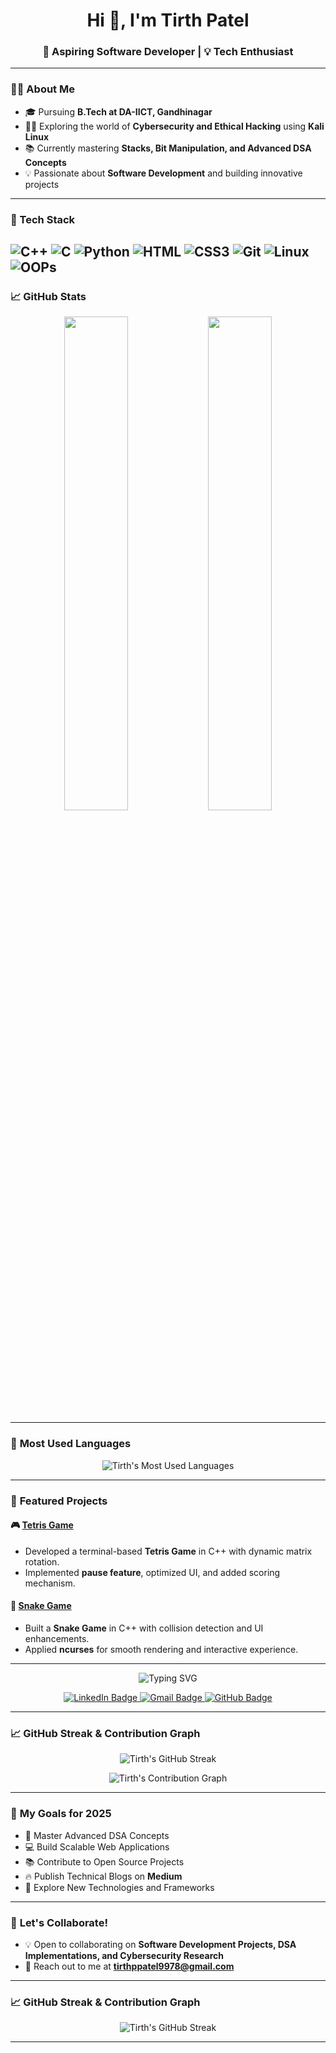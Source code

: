 <!-- Profile Header -->
<h1 align="center">Hi 👋, I'm Tirth Patel</h1>
<h3 align="center">🚀 Aspiring Software Developer | 💡 Tech Enthusiast </h3>

---

### 👨‍💻 **About Me**

- 🎓 Pursuing **B.Tech at DA-IICT, Gandhinagar**  
- 🕵️‍♂️ Exploring the world of **Cybersecurity and Ethical Hacking** using **Kali Linux**  
- 📚 Currently mastering **Stacks, Bit Manipulation, and Advanced DSA Concepts**  
- 💡 Passionate about **Software Development** and building innovative projects  

---

### 🧰 Tech Stack
![C++](https://img.shields.io/badge/-C++-00599C?style=flat&logo=cplusplus&logoColor=white)
![C](https://img.shields.io/badge/-C-000000?style=flat&logo=c&logoColor=white)
![Python](https://img.shields.io/badge/-Python-3776AB?style=flat&logo=python&logoColor=white)
![HTML](https://img.shields.io/badge/-HTML5-E34F26?style=flat&logo=html5&logoColor=white)
![CSS3](https://img.shields.io/badge/-CSS3-1572B6?style=flat&logo=css3&logoColor=white)
![Git](https://img.shields.io/badge/-Git-F05032?style=flat&logo=git&logoColor=white)
![Linux](https://img.shields.io/badge/-Linux-FCC624?style=flat&logo=linux&logoColor=black)
![OOPs](https://img.shields.io/badge/-OOPs-9C27B0?style=flat&logo=codeforces&logoColor=white)
---

### 📈 GitHub Stats
<p align="center">
  <img src="https://github-readme-stats.vercel.app/api?username=Tirth9978&show_icons=true&theme=tokyonight" width="45%" />
  <img src="https://github-readme-streak-stats.herokuapp.com/?user=Tirth9978&theme=tokyonight" width="45%" />
</p>

---

### 🎨 **Most Used Languages**

<p align="center">
  <img src="https://github-readme-stats.vercel.app/api/top-langs/?username=Tirth9978&layout=compact&theme=dark" alt="Tirth's Most Used Languages" />
</p>

---

### 🌟 **Featured Projects**

#### 🎮 [Tetris Game](https://github.com/Tirth9978/Tetris_Game)
- Developed a terminal-based **Tetris Game** in C++ with dynamic matrix rotation.
- Implemented **pause feature**, optimized UI, and added scoring mechanism.

#### 🐍 [Snake Game](https://github.com/Tirth9978/Snake_Game)
- Built a **Snake Game** in C++ with collision detection and UI enhancements.
- Applied **ncurses** for smooth rendering and interactive experience.


---
<!-- Animated header using Typing SVG -->
<p align="center">
  <img src="https://readme-typing-svg.herokuapp.com?font=Fira+Code&size=24&duration=3000&pause=1000&center=true&width=435&lines=📬+Let's+Connect+on+Social+Media!" alt="Typing SVG">
</p>

<!-- Social Media Badges with Correct Links -->
<p align="center">
  <a href="https://www.linkedin.com/in/tirth-patel-34635832a/" target="_blank">
    <img src="https://img.shields.io/badge/LinkedIn-0A66C2?style=for-the-badge&logo=linkedin&logoColor=white" alt="LinkedIn Badge"/>
  </a>
  <a href="mailto:tirthppatel9978@gmail.com">
    <img src="https://img.shields.io/badge/Gmail-D14836?style=for-the-badge&logo=gmail&logoColor=white" alt="Gmail Badge"/>
  </a>
  <a href="https://github.com/Tirth9978/" target="_blank">
    <img src="https://img.shields.io/badge/GitHub-181717?style=for-the-badge&logo=github&logoColor=white" alt="GitHub Badge"/>
  </a>
</p>

---

### 📈 **GitHub Streak & Contribution Graph**

<p align="center">
  <img src="https://github-readme-streak-stats.herokuapp.com/?user=Tirth9978&theme=dark" alt="Tirth's GitHub Streak" />
</p>

<p align="center">
  <img src="https://activity-graph.herokuapp.com/graph?username=Tirth9978&theme=react-dark" alt="Tirth's Contribution Graph" />
</p>

---

### 🚀 **My Goals for 2025**

- 🥇 Master Advanced DSA Concepts  
- 💻 Build Scalable Web Applications  
- 📚 Contribute to Open Source Projects  
- 🔥 Publish Technical Blogs on **Medium**  
- 🎯 Explore New Technologies and Frameworks  

---

### 💬 **Let's Collaborate!**

- 💡 Open to collaborating on **Software Development Projects, DSA Implementations, and Cybersecurity Research**
- 📧 Reach out to me at **[tirthppatel9978@gmail.com](mailto:tirthppatel9978@gmail.com)**

---

### 📈 **GitHub Streak & Contribution Graph**

<p align="center">
  <img src="https://github-readme-streak-stats.herokuapp.com/?user=Tirth9978&theme=dark" alt="Tirth's GitHub Streak" />
</p>

---


